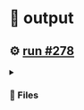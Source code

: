# 📝  output 

## ⚙️ [run #278](https://github.com/jwenerd/ytm-dl/actions/runs/7750989433)

<details>

<summary>

### 📁 Files

</summary>

|                                                                       |lines|size|bytes |
|-----------------------------------------------------------------------|-----|----|------|
|[`output/history.csv` ](output/history.csv)                            |2007 |192K|196266|
|[`output/library_albums.csv` ](output/library_albums.csv)              |947  |68K |66189 |
|[`output/library_songs.csv` ](output/library_songs.csv)                |2953 |248K|253489|
|[`output/library_artists.csv` ](output/library_artists.csv)            |2107 |96K |95629 |
|[`output/liked_songs.csv` ](output/liked_songs.csv)                    |1457 |124K|126623|
|[`output/library_subscriptions.csv` ](output/library_subscriptions.csv)|69   |4.0K|2717  |

</details>